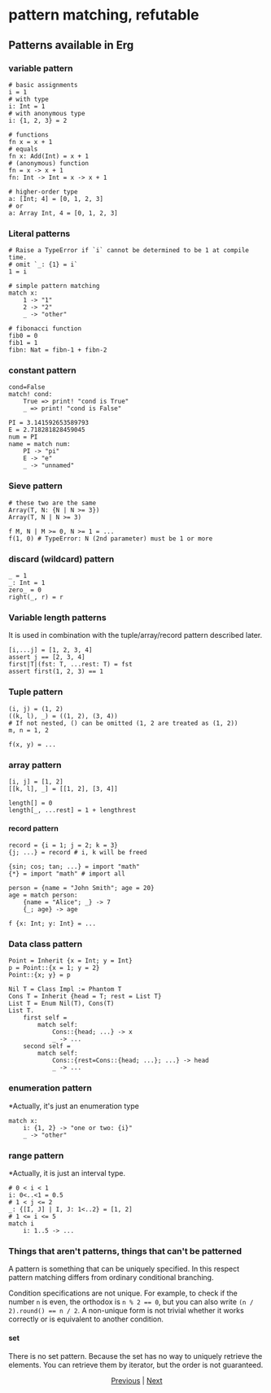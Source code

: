 # pattern matching, refutable

## Patterns available in Erg

### variable pattern

``` erg
# basic assignments
i = 1
# with type
i: Int = 1
# with anonymous type
i: {1, 2, 3} = 2

# functions
fn x = x + 1
# equals
fn x: Add(Int) = x + 1
# (anonymous) function
fn = x -> x + 1
fn: Int -> Int = x -> x + 1

# higher-order type
a: [Int; 4] = [0, 1, 2, 3]
# or
a: Array Int, 4 = [0, 1, 2, 3]
```

### Literal patterns

``` erg
# Raise a TypeError if `i` cannot be determined to be 1 at compile time.
# omit `_: {1} = i`
1 = i

# simple pattern matching
match x:
    1 -> "1"
    2 -> "2"
    _ -> "other"

# fibonacci function
fib0 = 0
fib1 = 1
fibn: Nat = fibn-1 + fibn-2
```

### constant pattern

``` erg
cond=False
match! cond:
    True => print! "cond is True"
    _ => print! "cond is False"

PI = 3.141592653589793
E = 2.718281828459045
num = PI
name = match num:
    PI -> "pi"
    E -> "e"
    _ -> "unnamed"
```

### Sieve pattern

``` erg
# these two are the same
Array(T, N: {N | N >= 3})
Array(T, N | N >= 3)

f M, N | M >= 0, N >= 1 = ...
f(1, 0) # TypeError: N (2nd parameter) must be 1 or more
```

### discard (wildcard) pattern

``` erg
_ = 1
_: Int = 1
zero_ = 0
right(_, r) = r
```

### Variable length patterns

It is used in combination with the tuple/array/record pattern described later.

``` erg
[i,...j] = [1, 2, 3, 4]
assert j == [2, 3, 4]
first|T|(fst: T, ...rest: T) = fst
assert first(1, 2, 3) == 1
```

### Tuple pattern

``` erg
(i, j) = (1, 2)
((k, l), _) = ((1, 2), (3, 4))
# If not nested, () can be omitted (1, 2 are treated as (1, 2))
m, n = 1, 2

f(x, y) = ...
```

### array pattern

``` erg
[i, j] = [1, 2]
[[k, l], _] = [[1, 2], [3, 4]]

length[] = 0
length[_, ...rest] = 1 + lengthrest
```

#### record pattern

``` erg
record = {i = 1; j = 2; k = 3}
{j; ...} = record # i, k will be freed

{sin; cos; tan; ...} = import "math"
{*} = import "math" # import all

person = {name = "John Smith"; age = 20}
age = match person:
    {name = "Alice"; _} -> 7
    {_; age} -> age

f {x: Int; y: Int} = ...
```

### Data class pattern

``` erg
Point = Inherit {x = Int; y = Int}
p = Point::{x = 1; y = 2}
Point::{x; y} = p

Nil T = Class Impl := Phantom T
Cons T = Inherit {head = T; rest = List T}
List T = Enum Nil(T), Cons(T)
List T.
    first self =
        match self:
            Cons::{head; ...} -> x
            _ -> ...
    second self =
        match self:
            Cons::{rest=Cons::{head; ...}; ...} -> head
            _ -> ...
```

### enumeration pattern

*Actually, it's just an enumeration type

``` erg
match x:
    i: {1, 2} -> "one or two: {i}"
    _ -> "other"
```

### range pattern

*Actually, it is just an interval type.

``` erg
# 0 < i < 1
i: 0<..<1 = 0.5
# 1 < j <= 2
_: {[I, J] | I, J: 1<..2} = [1, 2]
# 1 <= i <= 5
match i
    i: 1..5 -> ...
```

### Things that aren't patterns, things that can't be patterned

A pattern is something that can be uniquely specified. In this respect pattern matching differs from ordinary conditional branching.

Condition specifications are not unique. For example, to check if the number `n` is even, the orthodox is `n % 2 == 0`, but you can also write `(n / 2).round() == n / 2`.
A non-unique form is not trivial whether it works correctly or is equivalent to another condition.

#### set

There is no set pattern. Because the set has no way to uniquely retrieve the elements.
You can retrieve them by iterator, but the order is not guaranteed.

<p align='center'>
    <a href='./25_object_system.md'>Previous</a> | <a href='./27_comprehension.md'>Next</a>
</p>